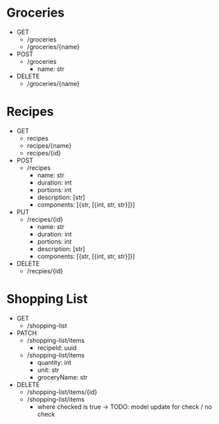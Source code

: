 # Groceries
- GET
    - /groceries
    - /groceries/{name}
- POST
    - /groceries
        - name: str
- DELETE
    - /groceries/{name}


# Recipes
- GET
    - recipes
    - recipes/{name}
    - recipes/{id}
- POST
    - /recipes
        - name: str
        - duration: int
        - portions: int
        - description: [str]
        - components: [{str,  [{int, str, str}]}]
- PUT
    - /recipes/{id}
        - name: str
        - duration: int
        - portions: int
        - description: [str]
        - components: [{str,  [{int, str, str}]}]
- DELETE
    - /recpies/{id}


# Shopping List
- GET
    - /shopping-list
- PATCH
    - /shopping-list/items
        - recipeId: uuid
    - /shopping-list/items
        - quantity: int
        - unit: str
        - groceryName: str
- DELETE
    - /shopping-list/items/{id}
    - /shopping-list/items
        - where checked is true -> TODO: model update for check / no check